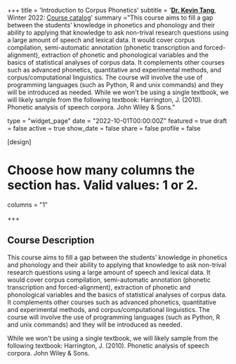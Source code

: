 +++
title = 'Introduction to Corpus Phonetics'
subtitle = '[**Dr. Kevin Tang**](https://slam.phil.hhu.de/authors/kevin/), Winter 2022: [Course catalog](https://lsf.hhu.de/qisserver/rds?state=verpublish&status=init&vmfile=no&publishid=233660&moduleCall=webInfo&publishConfFile=webInfo&publishSubDir=veranstaltung )'
summary ="This course aims to fill a gap between the students’ knowledge in phonetics and phonology and their ability to applying that knowledge to ask non-trival research questions using a large amount of speech and lexical data. It would cover corpus compilation, semi-automatic annotation (phonetic transcription and forced-alignment), extraction of phonetic and phonological variables and the basics of statistical analyses of corpus data. It complements other courses such as advanced phonetics, quantitative and experimental methods, and corpus/computational linguistics. The course will involve the use of programming languages (such as Python, R and unix commands) and they will be introduced as needed. While we won't be using a single textbook, we will likely sample from the following textbook: Harrington, J. (2010). Phonetic analysis of speech corpora. John Wiley & Sons."

type = "widget_page"
date = "2022-10-01T00:00:00Z"
featured = true
draft = false
active = true
show_date = false
share = false
profile = false

[design]
  # Choose how many columns the section has. Valid values: 1 or 2.
  columns = "1"

+++

## Course Description
This course aims to fill a gap between the students’ knowledge in phonetics and phonology and their ability to applying that knowledge to ask non-trival research questions using a large amount of speech and lexical data. It would cover corpus compilation, semi-automatic annotation (phonetic transcription and forced-alignment), extraction of phonetic and phonological variables and the basics of statistical analyses of corpus data. It complements other courses such as advanced phonetics, quantitative and experimental methods, and corpus/computational linguistics. The course will involve the use of programming languages (such as Python, R and unix commands) and they will be introduced as needed.

While we won't be using a single textbook, we will likely sample from the following textbook: Harrington, J. (2010). Phonetic analysis of speech corpora. John Wiley & Sons.

